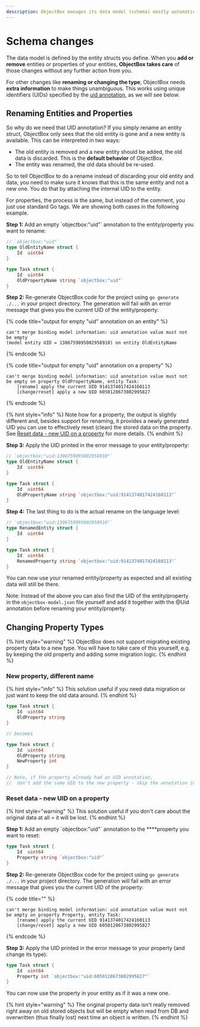 ```yaml
---
description: ObjectBox manages its data model (schema) mostly automatically.
---
```


# Schema changes

The data model is defined by the entity structs you define. When you **add or remove** entities or properties of your entities, **ObjectBox takes care** of those changes without any further action from you.

For other changes like **renaming or changing the type**, ObjectBox needs **extra information** to make things unambiguous. This works using unique identifiers \(UIDs\) specified by the [uid annotation](entity-annotations.md#uid), as we will see below.

## Renaming Entities and Properties <a id="renaming-entities-and-properties"></a>

So why do we need that UID annotation? If you simply rename an entity struct, ObjectBox only sees that the old entity is gone and a new entity is available. This can be interpreted in two ways:

* The old entity is removed and a new entity should be added, the old data is discarded. This is the **default behavior** of ObjectBox.
* The entity was renamed, the old data should be re-used.

So to tell ObjectBox to do a rename instead of discarding your old entity and data, you need to make sure it knows that this is the same entity and not a new one. You do that by attaching the internal UID to the entity.

For properties, the process is the same, but instead of the comment, you just use standard Go tags. We are showing both cases in the following example.

 **Step 1:** Add an empty \`objectbox:"uid"\` annotation to the entity/property you want to rename:

```go
// `objectbox:"uid"`
type OldEntityName struct {
	Id  uint64
}

type Task struct {
	Id  uint64
	OldPropertyName string `objectbox:"uid"`
}
```

 **Step 2:** Re-generate ObjectBox code for the project using `go generate ./...` in your project directory. The generation will fail with an error message that gives you the current UID of the entity/property:

{% code title="output for empty \"uid\" annotation on an entity" %}
```text
can't merge binding model information: uid annotation value must not be empty 
(model entity UID = 1306759095002958910) on entity OldEntityName
```
{% endcode %}

{% code title="output for empty \"uid\" annotation on a property" %}
```text
can't merge binding model information: uid annotation value must not be empty on property OldPropertyName, entity Task:
    [rename] apply the current UID 9141374017424160113
    [change/reset] apply a new UID 6050128673802995827
```
{% endcode %}

{% hint style="info" %}
Note how for a property, the output is slightly different and, besides support for renaming, it provides a newly generated UID you can use to effectively reset \(clean\) the stored data on the property. See [Reset data - new UID on a property](schema-changes.md#reset-data-new-uid-on-the-property) for more details.
{% endhint %}

 **Step 3:** Apply the UID printed in the error message to your entity/property:

```go
// `objectbox:"uid:1306759095002958910"`
type OldEntityName struct {
	Id  uint64
}

type Task struct {
	Id  uint64
	OldPropertyName string `objectbox:"uid:9141374017424160113"`
}
```

 **Step 4:** The last thing to do is the actual rename on the language level:

```go
// `objectbox:"uid:1306759095002958910"`
type RenamedEntity struct {
	Id  uint64
}

type Task struct {
	Id  uint64
	RenamedProperty string `objectbox:"uid:9141374017424160113"`
}
```

 You can now use your renamed entity/property as expected and all existing data will still be there.

 Note: Instead of the above you can also find the UID of the entity/property in the `objectbox-model.json` file yourself and add it together with the @Uid annotation before renaming your entity/property.

## Changing Property Types

{% hint style="warning" %}
ObjectBox does not support migrating existing property data to a new type. You will have to take care of this yourself, e.g. by keeping the old property and adding some migration logic.
{% endhint %}

### **N**ew property, different name

{% hint style="info" %}
This solution useful if you need data migration or just want to keep the old data around.
{% endhint %}

```go
type Task struct {
	Id  uint64
	OldProperty string 
}

// becomes

type Task struct {
	Id  uint64
	OldProperty string 
	NewProperty int
}

// Note, if the property already had an UID annotation, 
//  don't add the same UID to the new property - skip the annotation instead.
```

### **Reset data - new UID on a property**

{% hint style="warning" %}
This solution useful if you don't care about the original data at all = it will be lost.
{% endhint %}

 **Step 1:** Add an empty \`objectbox:"uid"\` annotation to the ****property you want to reset:

```go
type Task struct {
	Id  uint64
	Property string `objectbox:"uid"`
}
```

 **Step 2:** Re-generate ObjectBox code for the project using `go generate ./...` in your project directory. The generation will fail with an error message that gives you the current UID of the property:

{% code title="" %}
```text
can't merge binding model information: uid annotation value must not be empty on property Property, entity Task:
    [rename] apply the current UID 9141374017424160113
    [change/reset] apply a new UID 6050128673802995827
```
{% endcode %}

 **Step 3:** Apply the UID printed in the error message to your property \(and change its type\):

```go
type Task struct {
	Id  uint64
	Property int `objectbox:"uid:6050128673802995827"`
}
```

You can now use the property in your entity as if it was a new one. 

{% hint style="warning" %}
The original property data isn't really removed right away on old stored objects but will be empty when read from DB and overwritten \(thus finally lost\) next time an object is written.
{% endhint %}

